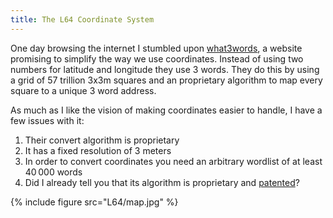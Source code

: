 ```yaml
---
title: The L64 Coordinate System
---
```


One day browsing the internet I stumbled upon [what3words][], a website promising to simplify the way we use coordinates.
Instead of using two numbers for latitude and longitude they use 3 words.
They do this by using a grid of 57 trillion 3x3m squares and an proprietary algorithm to map every square to a unique 3 word address.

As much as I like the vision of making coordinates easier to handle, I have a few issues with it:

1. Their convert algorithm is proprietary
2. It has a fixed resolution of 3 meters
3. In order to convert coordinates you need an arbitrary wordlist of at least 40&#8239;000 words
4. Did I already tell you that its algorithm is proprietary and [patented][w3w-patent]?

{% include figure src="L64/map.jpg" %}

[what3words]: http://what3words.com/
[w3w-patent]: https://www.google.com/patents/WO2014170646A1?cl=en
